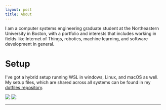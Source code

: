 ```yaml
---
layout: post
title: About
---
```


I am a computer systems engineering graduate student at the Northeastern University in Boston, with a portfolio and interests that includes working in fields like Internet of Things, robotics, machine learning, and software development in general.


# Setup
I've got a hybrid setup running WSL in windows, Linux, and macOS as well. My setup files, which are shared across all systems can be found in my [dotfiles repository](https://github.com/mnk400/dotfiles).


![](https://i.imgur.com/wms92Oj.png)
![](https://i.redd.it/nt4ses0ujam41.png)


---
